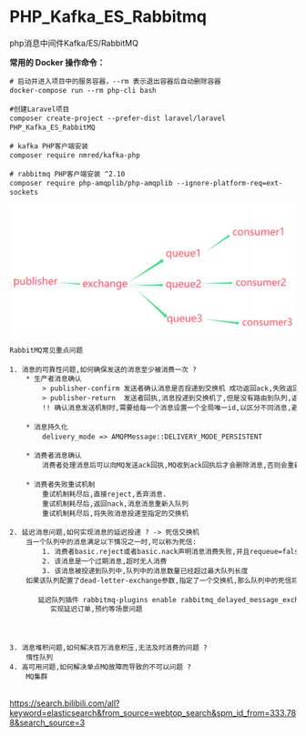 # PHP_Kafka_ES_Rabbitmq
php消息中间件Kafka/ES/RabbitMQ


**常用的 Docker 操作命令：**
```shell
# 启动并进入项目中的服务容器，--rm 表示退出容器后自动删除容器
docker-compose run --rm php-cli bash

#创建Laravel项目
composer create-project --prefer-dist laravel/laravel PHP_Kafka_ES_RabbitMQ

# kafka PHP客户端安装
composer require nmred/kafka-php

# rabbitmq PHP客户端安装 ^2.10
composer require php-amqplib/php-amqplib --ignore-platform-req=ext-sockets

```

![img_1.png](img_1.png)
```txt
RabbitMQ常见重点问题

1. 消息的可靠性问题,如何确保发送的消息至少被消费一次 ? 
    * 生产者消息确认 
        > publisher-confirm 发送者确认消息是否投递到交换机 成功返回ack,失败返回nack; 
        > publisher-return  发送者回执,消息投递到交换机了,但是没有路由到队列,返回ack及路由失败原因;
        !! 确认消息发送机制时,需要给每一个消息设置一个全局唯一id,以区分不同消息,避免ack冲突
    
    * 消息持久化
        delivery_mode => AMQPMessage::DELIVERY_MODE_PERSISTENT
    
    * 消费者消息确认
        消费者处理消息后可以向MQ发送ack回执,MQ收到ack回执后才会删除消息,否则会重新投递消息给消费者
        
    * 消费者失败重试机制
        重试机制耗尽后,直接reject,丢弃消息.
        重试机制耗尽后,返回nack,消息消息重新入队列
        重试机制耗尽后,将失败消息投递至指定的交换机
        
2. 延迟消息问题,如何实现消息的延迟投递 ? -> 死信交换机
    当一个队列中的消息满足以下情况之一时,可以称为死信:
        1. 消费者basic.reject或者basic.nack声明消息消费失败,并且requeue=false
        2. 该消息是一个过期消息,超时无人消费
        3. 该消息被投递到队列中,队列中的消息数量已经超过最大队列长度
    如果该队列配置了dead-letter-exchange参数,指定了一个交换机,那么队列中的死信将会投递到该参数所指定的交换机中,该交换机被称为死信交换机,死信交换机中的消息被称为死信消息.
        
       延迟队列插件 rabbitmq-plugins enable rabbitmq_delayed_message_exchange 
          实现延迟订单,预约等场景问题
       
    
  
3. 消息堆积问题,如何解决百万消息积压,无法及时消费的问题 ?
    惰性队列
4. 高可用问题,如何解决单点MQ故障而导致的不可以问题 ? 
    MQ集群
 

```


https://search.bilibili.com/all?keyword=elasticsearch&from_source=webtop_search&spm_id_from=333.788&search_source=3
























